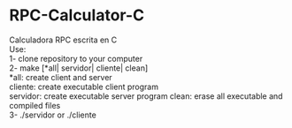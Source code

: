 # RPC-Calculator-C
Calculadora RPC escrita en C  
Use:   
1- clone repository to your computer  
2- make [*all| servidor| cliente| clean]  
*all: create client and server  
cliente: create executable client program  
servidor: create executable server program 
clean: erase all executable and compiled files  
3- ./servidor or ./cliente  
